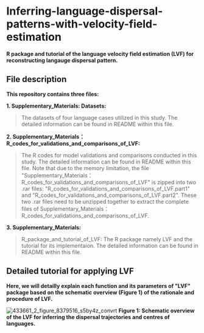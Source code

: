 # Inferring-language-dispersal-patterns-with-velocity-field-estimation
**R package and tutorial of the language velocity field estimation (LVF) for reconstructing langauge dispersal pattern.**
## File description
**This repository contains three files:**

**1.  Supplementary_Materials: Datasets:**
  
>The datasets of four language cases utilized in this study. The detailed information can be found in README within this file.  

**2.  Supplementary_Materials：R_codes_for_validations_and_comparisons_of_LVF:**
  
>The R codes for model validations and comparisons conducted in this study. The detailed information can be found in README within this file. Note that due to the memory limitation, the file "Supplementary_Materials：R_codes_for_validations_and_comparisons_of_LVF" is zipped into two .rar files: "R_codes_for_validations_and_comparisons_of_LVF.part1" and "R_codes_for_validations_and_comparisons_of_LVF.part2". These two .rar files need to be unzipped together to extract the complete files of Supplementary_Materials：R_codes_for_validations_and_comparisons_of_LVF.  

**3.  Supplementary_Materials:**
  
>R_package_and_tutorial_of_LVF: The R package namely LVF and the tutorial for its implementaion. The detailed information can be found in README within this file.  

## Detailed tutorial for applying LVF

**Here, we will detailly explain each function and its parameters of "LVF" package based on the schematic overview (Figure 1) of the rationale and procedure of LVF.**

![433661_2_figure_8379516_s5by4z_convrt](https://github.com/Stan-Sizhe-Yang/Inferring-language-dispersal-patterns-with-velocity-field-estimation/assets/46415427/1191995a-bfaa-41a2-bc2a-41082104aace)
**Figure 1: Schematic overview of the LVF for inferring the dispersal trajectories and centres of languages.**
